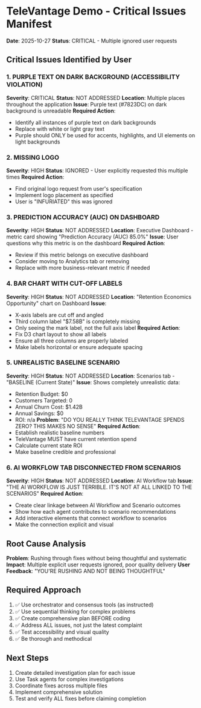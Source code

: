 # TeleVantage Demo - Critical Issues Manifest

**Date**: 2025-10-27
**Status**: CRITICAL - Multiple ignored user requests

## Critical Issues Identified by User

### 1. PURPLE TEXT ON DARK BACKGROUND (ACCESSIBILITY VIOLATION)
**Severity**: CRITICAL
**Status**: NOT ADDRESSED
**Location**: Multiple places throughout the application
**Issue**: Purple text (#7823DC) on dark background is unreadable
**Required Action**:
- Identify all instances of purple text on dark backgrounds
- Replace with white or light gray text
- Purple should ONLY be used for accents, highlights, and UI elements on light backgrounds

### 2. MISSING LOGO
**Severity**: HIGH
**Status**: IGNORED - User explicitly requested this multiple times
**Required Action**:
- Find original logo request from user's specification
- Implement logo placement as specified
- User is "INFURIATED" this was ignored

### 3. PREDICTION ACCURACY (AUC) ON DASHBOARD
**Severity**: HIGH
**Status**: NOT ADDRESSED
**Location**: Executive Dashboard - metric card showing "Prediction Accuracy (AUC) 85.0%"
**Issue**: User questions why this metric is on the dashboard
**Required Action**:
- Review if this metric belongs on executive dashboard
- Consider moving to Analytics tab or removing
- Replace with more business-relevant metric if needed

### 4. BAR CHART WITH CUT-OFF LABELS
**Severity**: HIGH
**Status**: NOT ADDRESSED
**Location**: "Retention Economics Opportunity" chart on Dashboard
**Issue**:
- X-axis labels are cut off and angled
- Third column label "$7.58B" is completely missing
- Only seeing the mark label, not the full axis label
**Required Action**:
- Fix D3 chart layout to show all labels
- Ensure all three columns are properly labeled
- Make labels horizontal or ensure adequate spacing

### 5. UNREALISTIC BASELINE SCENARIO
**Severity**: HIGH
**Status**: NOT ADDRESSED
**Location**: Scenarios tab - "BASELINE (Current State)"
**Issue**: Shows completely unrealistic data:
- Retention Budget: $0
- Customers Targeted: 0
- Annual Churn Cost: $1.42B
- Annual Savings: $0
- ROI: n/a
**Problem**: "DO YOU REALLY THINK TELEVANTAGE SPENDS ZERO? THIS MAKES NO SENSE"
**Required Action**:
- Establish realistic baseline numbers
- TeleVantage MUST have current retention spend
- Calculate current state ROI
- Make baseline credible and professional

### 6. AI WORKFLOW TAB DISCONNECTED FROM SCENARIOS
**Severity**: HIGH
**Status**: NOT ADDRESSED
**Location**: AI Workflow tab
**Issue**: "THE AI WORKFLOW IS JUST TERRIBLE. IT'S NOT AT ALL LINKED TO THE SCENARIOS"
**Required Action**:
- Create clear linkage between AI Workflow and Scenario outcomes
- Show how each agent contributes to scenario recommendations
- Add interactive elements that connect workflow to scenarios
- Make the connection explicit and visual

## Root Cause Analysis

**Problem**: Rushing through fixes without being thoughtful and systematic
**Impact**: Multiple explicit user requests ignored, poor quality delivery
**User Feedback**: "YOU'RE RUSHING AND NOT BEING THOUGHTFUL"

## Required Approach

1. ✅ Use orchestrator and consensus tools (as instructed)
2. ✅ Use sequential thinking for complex problems
3. ✅ Create comprehensive plan BEFORE coding
4. ✅ Address ALL issues, not just the latest complaint
5. ✅ Test accessibility and visual quality
6. ✅ Be thorough and methodical

## Next Steps

1. Create detailed investigation plan for each issue
2. Use Task agents for complex investigations
3. Coordinate fixes across multiple files
4. Implement comprehensive solution
5. Test and verify ALL fixes before claiming completion
